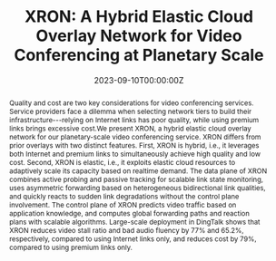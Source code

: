 ---
title: 'XRON: A Hybrid Elastic Cloud Overlay Network for Video Conferencing at Planetary Scale'

# Authors
# If you created a profile for a user (e.g. the default `admin` user), write the username (folder name) here
# and it will be replaced with their full name and linked to their profile.
authors:
  - Bingyang Wu
  - Kun Qian
  - Bo Li
  - Yunfei Ma
  - Qi Zhang
  - Zhigang Jiang
  - Jiayu Zhao
  - Dennis Cai
  - Ennan Zhai
  - Xuanzhe Liu
  - Xin Jin

# # Author notes (optional)
# author_notes:
#   - 'Equal contribution'
#   - 'Equal contribution'

date: '2023-09-10T00:00:00Z'
doi: 'https://dl.acm.org/doi/abs/10.1145/3603269.3604845'

# Schedule page publish date (NOT publication's date).
publishDate: '2017-01-01T00:00:00Z'

# Publication type.
# Legend: 0 = Uncategorized; 1 = Conference paper; 2 = Journal article;
# 3 = Preprint / Working Paper; 4 = Report; 5 = Book; 6 = Book section;
# 7 = Thesis; 8 = Patent
publication_types: ['1']

# Publication name and optional abbreviated publication name.
publication: In *ACM International Conference on Applications, Technologies, Architectures, and Protocols for Computer Communication*
publication_short: In *SIGCOMM 2023*

abstract: 'Quality and cost are two key considerations for video conferencing services. Service providers face a dilemma when selecting network tiers to build their infrastructure---relying on Internet links has poor quality, while using premium links brings excessive cost.We present XRON, a hybrid elastic cloud overlay network for our planetary-scale video conferencing service. XRON differs from prior overlays with two distinct features. First, XRON is hybrid, i.e., it leverages both Internet and premium links to simultaneously achieve high quality and low cost. Second, XRON is elastic, i.e., it exploits elastic cloud resources to adaptively scale its capacity based on realtime demand. The data plane of XRON combines active probing and passive tracking for scalable link state monitoring, uses asymmetric forwarding based on heterogeneous bidirectional link qualities, and quickly reacts to sudden link degradations without the control plane involvement. The control plane of XRON predicts video traffic based on application knowledge, and computes global forwarding paths and reaction plans with scalable algorithms. Large-scale deployment in DingTalk shows that XRON reduces video stall ratio and bad audio fluency by 77\% and 65.2\%, respectively, compared to using Internet links only, and reduces cost by 79\%, compared to using premium links only.'

# # Summary. An optional shortened abstract.
# summary: Lorem ipsum dolor sit amet, consectetur adipiscing elit. Duis posuere tellus ac convallis placerat. Proin tincidunt magna sed ex sollicitudin condimentum.

tags: []

# Display this page in the Featured widget?
featured: true

# Custom links (uncomment lines below)
# links:
# - name: Custom Link
#   url: http://example.org

url_pdf: 'https://dl.acm.org/doi/abs/10.1145/3603269.3604845'
url_code: ''
url_dataset: ''
url_poster: ''
url_project: ''
url_slides: ''
url_source: ''
url_video: ''

# # Featured image
# # To use, add an image named `featured.jpg/png` to your page's folder.
# image:
#   caption: 'Image credit: [**Unsplash**](https://unsplash.com/photos/pLCdAaMFLTE)'
#   focal_point: ''
#   preview_only: false

# # Associated Projects (optional).
# #   Associate this publication with one or more of your projects.
# #   Simply enter your project's folder or file name without extension.
# #   E.g. `internal-project` references `content/project/internal-project/index.md`.
# #   Otherwise, set `projects: []`.
# projects:
#   - example

# # Slides (optional).
# #   Associate this publication with Markdown slides.
# #   Simply enter your slide deck's filename without extension.
# #   E.g. `slides: "example"` references `content/slides/example/index.md`.
# #   Otherwise, set `slides: ""`.
# slides: example
---